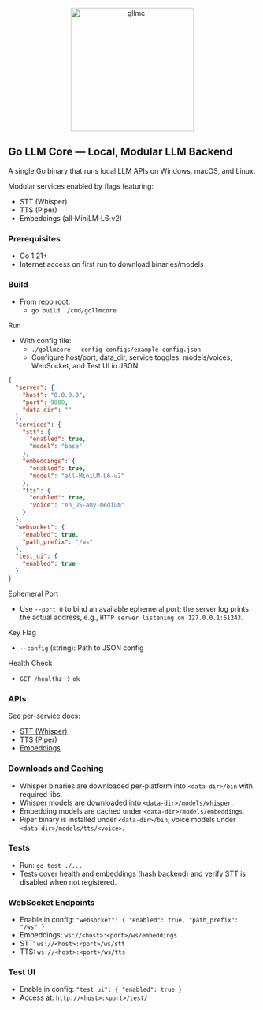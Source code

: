 <p align="center">
<img width="250" height="250" alt="gllmc" src="https://github.com/user-attachments/assets/1d45be74-d6c8-46fb-803c-854fc83f8111" />
</p>

## Go LLM Core — Local, Modular LLM Backend

A single Go binary that runs local LLM APIs on Windows, macOS, and Linux.

Modular services enabled by flags featuring:
  - STT (Whisper)
  - TTS (Piper) 
  - Embeddings (all‑MiniLM‑L6‑v2)

### Prerequisites
- Go 1.21+
- Internet access on first run to download binaries/models

### Build
- From repo root:
  - `go build ./cmd/gollmcore`

Run
- With config file:
  - `./gollmcore --config configs/example-config.json`
  - Configure host/port, data_dir, service toggles, models/voices, WebSocket, and Test UI in JSON.
```json
{
  "server": {
    "host": "0.0.0.0",
    "port": 9000,
    "data_dir": ""
  },
  "services": {
    "stt": {
      "enabled": true,
      "model": "base"
    },
    "embeddings": {
      "enabled": true,
      "model": "all-MiniLM-L6-v2"
    },
    "tts": {
      "enabled": true,
      "voice": "en_US-amy-medium"
    }
  },
  "websocket": {
    "enabled": true,
    "path_prefix": "/ws"
  },
  "test_ui": {
    "enabled": true
  }
}
```

Ephemeral Port
- Use `--port 0` to bind an available ephemeral port; the server log prints the actual address, e.g., `HTTP server listening on 127.0.0.1:51243`.

Key Flag
- `--config` (string): Path to JSON config

Health Check
- `GET /healthz` -> `ok`

### APIs
See per-service docs:
  - [STT (Whisper)](https://github.com/pmbstyle/gllmc/blob/main/docs/STT_API.md)
  - [TTS (Piper)](https://github.com/pmbstyle/gllmc/blob/main/docs/TTS_API.md)
  - [Embeddings](https://github.com/pmbstyle/gllmc/blob/main/docs/Embeddings_API.md)

### Downloads and Caching
- Whisper binaries are downloaded per-platform into `<data-dir>/bin` with required libs.
- Whisper models are downloaded into `<data-dir>/models/whisper`.
- Embedding models are cached under `<data-dir>/models/embeddings`.
- Piper binary is installed under `<data-dir>/bin`; voice models under `<data-dir>/models/tts/<voice>`.

### Tests
- Run: `go test ./...`
- Tests cover health and embeddings (hash backend) and verify STT is disabled when not registered.

### WebSocket Endpoints
- Enable in config: `"websocket": { "enabled": true, "path_prefix": "/ws" }`
- Embeddings: `ws://<host>:<port>/ws/embeddings`
- STT: `ws://<host>:<port>/ws/stt`
- TTS: `ws://<host>:<port>/ws/tts`

### Test UI
- Enable in config: `"test_ui": { "enabled": true }`
- Access at: `http://<host>:<port>/test/`
